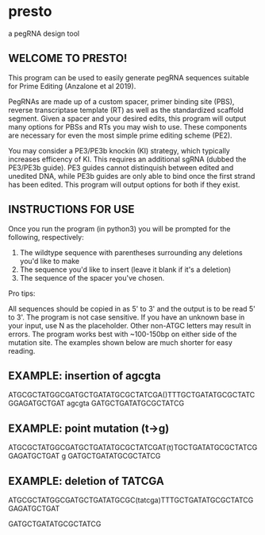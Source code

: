 # presto
a pegRNA design tool

## WELCOME TO PRESTO!

This program can be used to easily generate pegRNA sequences suitable for Prime Editing (Anzalone et al 2019).

PegRNAs are made up of a custom spacer, primer binding site (PBS), reverse transcriptase template (RT) as well as the standardized scaffold segment.
Given a spacer and your desired edits, this program will output many options for PBSs and RTs you may wish to use.
These components are necessary for even the most simple prime editing scheme (PE2).

You may consider a PE3/PE3b knockin (KI) strategy, which typically increases efficency of KI. This requires an additional sgRNA (dubbed the PE3/PE3b guide).
PE3 guides cannot distinquish between edited and unedited DNA, while PE3b guides are only able to bind once the first strand has been edited.
This program will output options for both if they exist.



## INSTRUCTIONS FOR USE

Once you run the program (in python3) you will be prompted for the following, respectively:

1. The wildtype sequence with parentheses surrounding any deletions you'd like to make
2. The sequence you'd like to insert (leave it blank if it's a deletion)
3. The sequence of the spacer you've chosen.


Pro tips:

All sequences should be copied in as 5' to 3' and the output is to be read 5' to 3'. 
The program is not case sensitive.
If you have an unknown base in your input, use N as the placeholder. Other non-ATGC letters may result in errors.
The program works best with ~100-150bp on either side of the mutation site. The examples shown below are much shorter for easy reading.


## EXAMPLE: insertion of agcgta

ATGCGCTATGGCGATGCTGATATGCGCTATCGA()TTTGCTGATATGCGCTATCGGAGATGCTGAT
agcgta
GATGCTGATATGCGCTATCG

## EXAMPLE: point mutation (t->g)

ATGCGCTATGGCGATGCTGATATGCGCTATCGAT(t)TGCTGATATGCGCTATCGGAGATGCTGAT
g
GATGCTGATATGCGCTATCG

## EXAMPLE: deletion of TATCGA

ATGCGCTATGGCGATGCTGATATGCGC(tatcga)TTTGCTGATATGCGCTATCGGAGATGCTGAT

GATGCTGATATGCGCTATCG
